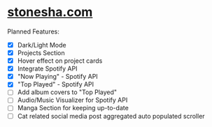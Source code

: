 # [stonesha.com](http://stonesha.com)

Planned Features:
- [x] Dark/Light Mode
- [x] Projects Section
- [x] Hover effect on project cards
- [x] Integrate Spotify API
- [x] "Now Playing" - Spotify API
- [x] "Top Played" - Spotify API
- [ ] Add album covers to "Top Played"
- [ ] Audio/Music Visualizer for Spotify API
- [ ] Manga Section for keeping up-to-date
- [ ] Cat related social media post aggregated auto populated scroller

